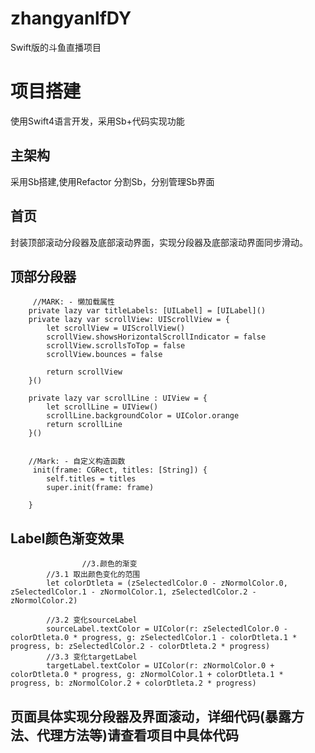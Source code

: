 # zhangyanlfDY
Swift版的斗鱼直播项目

# 项目搭建
使用Swift4语言开发，采用Sb+代码实现功能

## 主架构
采用Sb搭建,使用Refactor 分割Sb，分别管理Sb界面

## 首页

封装顶部滚动分段器及底部滚动界面，实现分段器及底部滚动界面同步滑动。


## 顶部分段器
``` iOS
	 //MARK: - 懒加载属性
    private lazy var titleLabels: [UILabel] = [UILabel]()
    private lazy var scrollView: UIScrollView = {
        let scrollView = UIScrollView()
        scrollView.showsHorizontalScrollIndicator = false
        scrollView.scrollsToTop = false
        scrollView.bounces = false
    
        return scrollView
    }()
    
    private lazy var scrollLine : UIView = {
        let scrollLine = UIView()
        scrollLine.backgroundColor = UIColor.orange
        return scrollLine
    }()
    
    
    //Mark: - 自定义构造函数
     init(frame: CGRect, titles: [String]) {
        self.titles = titles
        super.init(frame: frame)
        
    }
```

## Label颜色渐变效果
```
				//3.颜色的渐变
        //3.1 取出颜色变化的范围
        let colorDtleta = (zSelectedlColor.0 - zNormolColor.0, zSelectedlColor.1 - zNormolColor.1, zSelectedlColor.2 - zNormolColor.2)
        
        //3.2 变化sourceLabel
        sourceLabel.textColor = UIColor(r: zSelectedlColor.0 - colorDtleta.0 * progress, g: zSelectedlColor.1 - colorDtleta.1 * progress, b: zSelectedlColor.2 - colorDtleta.2 * progress)
        //3.3 变化targetLabel
        targetLabel.textColor = UIColor(r: zNormolColor.0 + colorDtleta.0 * progress, g: zNormolColor.1 + colorDtleta.1 * progress, b: zNormolColor.2 + colorDtleta.2 * progress)
```

## 页面具体实现分段器及界面滚动，详细代码(暴露方法、代理方法等)请查看项目中具体代码
